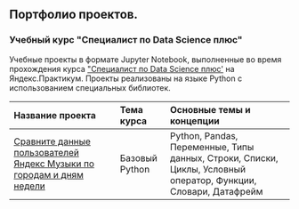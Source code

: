 ## Портфолио проектов.
### Учебный курс "Специалист по Data Science плюс"

Учебные проекты в формате Jupyter Notebook, выполненные во время прохождения курса ["Специалист по Data Science плюс'](https://praktikum.yandex.ru/data-scientist-plus/) на Яндекс.Практикум. Проекты реализованы на языке Python с использованием специальных библиотек.

| Название проекта | Тема курса | Основные темы и концепции |
:----------------- | :------------------------- | :--------------------------- |
| [Сравните данные пользователей Яндекс Музыки по городам и дням недели](01_project) | Базовый Python | Python, Pandas, Переменные, Типы данных, Строки, Списки, Циклы, Условный оператор, Функции, Словари, Датафрейм|








